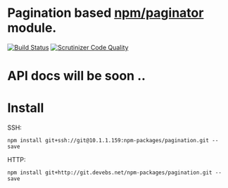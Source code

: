 # Pagination based [npm/paginator](https://github.com/wickd/paginator) module.

[![Build Status](https://scrutinizer-ci.com/g/npmatichs/pagination/badges/build.png?b=master)](https://scrutinizer-ci.com/g/npmatichs/pagination/build-status/master)
[![Scrutinizer Code Quality](https://scrutinizer-ci.com/g/npmatichs/pagination/badges/quality-score.png?b=master)](https://scrutinizer-ci.com/g/npmatichs/pagination/?branch=master)

# API docs will be soon ..

# Install

SSH: 
``` 
npm install git+ssh://git@10.1.1.159:npm-packages/pagination.git --save
```

HTTP:

```
npm install git+http://git.devebs.net/npm-packages/pagination.git --save
```
